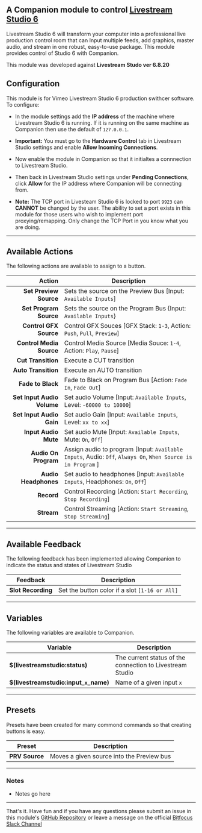 ## A Companion module to control [Livestream Studio 6](https://livestream.com/studio/)

Livestream Studio 6 will transform your computer into a professional live production control room that can Input multiple feeds, add graphics, master audio, and stream in one robust, easy-to-use package. This module provides control of Studio 6 with Companion. 

This module was developed against **Livestream Studo ver 6.8.20**

## Configuration

This module is for Vimeo Livestream Studio 6 production swithcer software. To configure: 
- In the module settings add the **IP address** of the machine where Livestream Studio 6 is running. If it is running on the same machine as Companion then use the default of `127.0.0.1`.
- **Important:** You must go to the **Hardware Control** tab in Livestream Studio 
settings and enable **Allow Incoming Connections**.

- Now enable the module in Companion so that it initialtes a connnection to Livestream Studio. 

- Then back in Livestream Studio settings under **Pending Connections**, click **Allow** for the IP address where Companion will be connecting from.
   
- **Note:** The TCP port in Livesteam Studio 6 is locked to port `9923` can **CANNOT** be changed by the user. The ability to set a port exists in this module for those users who wish to implement port proxying/remapping. Only change the TCP Port in you know what you are doing.

---
## Available Actions

The following actions are available to assign to a button.

Action                   | Description                  
-----------------------: | ---------------------------- 
**Set Preview Source**   | Sets the source on the Preview Bus [Input: `Available Inputs`]
**Set Program Source**   | Sets the source on the Program Bus {Input: `Available Inputs`}
**Control GFX Source**   | Control GFX Souces [GFX Stack: `1-3`, Action: `Push`, `Pull`, `Preview`]
**Control Media Source** | Control Media Source [Media Souce: `1-4`, Action: `Play`, `Pause`]
**Cut Transition**       | Execute a CUT transition 
**Auto Transition**      | Execute an AUTO transition 
**Fade to Black**        | Fade to Black on Program Bus [Action: `Fade In`, `Fade Out`]
**Set Input Audio Volume**| Set audio Volume [Input: `Available Inputs`, Level: `-60000 to 10000`]
**Set Input Audio Gain**| Set audio Gain [Input: `Available Inputs`, Level: `xx to xx`]
**Input Audio Mute**     | Set audio Mute [Input: `Available Inputs`, Mute: `On`, `Off`]
**Audio On Program**     | Assign audio to program [Input: `Available Inputs`, Audio: `Off`, `Always On`, `When Source is in Program` ]
**Audio Headphones**     | Set audio to headphones [Input: `Available Inputs`, Headphones: `On`, `Off`]
**Record**               | Control Recording [Action: `Start Recording`, `Stop Recording`]
**Stream**               | Control Streaming [Action: `Start Streaming`, `Stop Streaming`]

---
## Available Feedback

The following feedback has been implemented allowing Companion to indicate the status and states of Livestream Studio

Feedback          | Description                        
----------------- | ---------------------------------- 
 **Slot Recording**| Set the button color if a slot `[1-16 or All]` 

 ---
## Variables

The following variables are available to Companion. 

Variable                       | Description 
------------------------------ | ----------------------------------- 
**$(livestreamstudio:status)** | The current status of the connection to Livestream Studio
**$(livestreamstudio:input_`x`_name)** | Name of a given input `x`


---
## Presets

Presets have been created for many commond commands so that creating buttons is easy. 

Preset          | Description                                
--------------- | -------------------------------------------
**PRV Source**  | Moves a given source into the Preview bus 

---
### Notes
- Notes go here

---

That's it. Have fun and if you have any questions please submit an issue in this module's [GitHub Repository](https://) or leave a message on the official [Bitfocus Slack Channel](https://bitfocusio.slack.com/archives/CFG7HAN5N)
